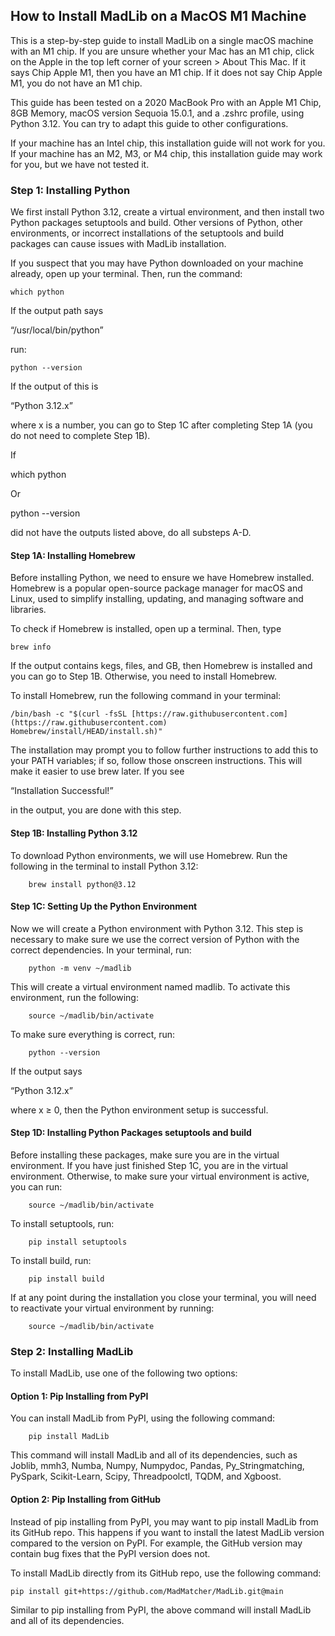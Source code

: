 ## How to Install MadLib on a MacOS M1 Machine

This is a step-by-step guide to install MadLib on a single macOS machine with an M1 chip. If you are unsure whether your Mac has an M1 chip, click on the Apple in the top left corner of your screen > About This Mac. If it says Chip Apple M1, then you have an M1 chip. If it does not say Chip Apple M1, you do not have an M1 chip.

This guide has been tested on a 2020 MacBook Pro with an Apple M1 Chip, 8GB Memory, macOS version Sequoia 15.0.1, and a .zshrc profile, using Python 3.12. You can try to adapt this guide to other configurations.

If your machine has an Intel chip, this installation guide will not work for you. If your machine has an M2, M3, or M4 chip, this installation guide may work for you, but we have not tested it.

### Step 1: Installing Python

We first install Python 3.12, create a virtual environment, and then install two Python packages setuptools and build. Other versions of Python, other environments, or incorrect installations of the setuptools and build packages can cause issues with MadLib installation.

If you suspect that you may have Python downloaded on your machine already, open up your terminal. Then, run the command:

	which python

If the output path says

“/usr/local/bin/python”

run:

	python --version

If the output of this is

“Python 3.12.x”

where x is a number, you can go to Step 1C after completing Step 1A (you do not need to complete Step 1B).

If

which python

Or

python --version

did not have the outputs listed above, do all substeps A-D.

#### Step 1A: Installing Homebrew

Before installing Python, we need to ensure we have Homebrew installed. Homebrew is a popular open-source package manager for macOS and Linux, used to simplify installing, updating, and managing software and libraries.

To check if Homebrew is installed, open up a terminal. Then, type
```
brew info
```
If the output contains kegs, files, and GB, then Homebrew is installed and you can go to Step 1B. Otherwise, you need to install Homebrew.

To install Homebrew, run the following command in your terminal:
```
/bin/bash -c "$(curl -fsSL [https://raw.githubusercontent.com](https://raw.githubusercontent.com)
Homebrew/install/HEAD/install.sh)"
```
The installation may prompt you to follow further instructions to add this to your PATH variables; if so, follow those onscreen instructions. This will make it easier to use brew later. If you see

“Installation Successful!” 

in the output, you are done with this step. 

#### Step 1B: Installing Python 3.12

To download Python environments, we will use Homebrew. Run the following in the terminal to install Python 3.12:
```
	brew install python@3.12
```
#### Step 1C: Setting Up the Python Environment

Now we will create a Python environment with Python 3.12. This step is necessary to make sure we use the correct version of Python with the correct dependencies. In your terminal, run:
```
	python -m venv ~/madlib
```
This will create a virtual environment named madlib. To activate this environment, run the following:
```
	source ~/madlib/bin/activate
```
To make sure everything is correct, run:
```
	python --version
```
If the output says

“Python 3.12.x”

where x ≥ 0, then the Python environment setup is successful.

#### Step 1D: Installing Python Packages setuptools and build

Before installing these packages, make sure you are in the virtual environment. If you have just finished Step 1C, you are in the virtual environment. Otherwise, to make sure your virtual environment is active, you can run:
```
	source ~/madlib/bin/activate
```
To install setuptools, run:
```
	pip install setuptools
```
To install build, run:
```
	pip install build
```
If at any point during the installation you close your terminal, you will need to reactivate your virtual environment by running:
```
	source ~/madlib/bin/activate
```
### Step 2: Installing MadLib

To install MadLib, use one of the following two options:

#### Option 1: Pip Installing from PyPI

You can install MadLib from PyPI, using the following command:
```
	pip install MadLib
```
This command will install MadLib and all of its dependencies, such as Joblib, mmh3, Numba, Numpy, Numpydoc, Pandas, Py_Stringmatching, PySpark, Scikit-Learn, Scipy, Threadpoolctl, TQDM, and Xgboost.

#### Option 2: Pip Installing from GitHub

Instead of pip installing from PyPI, you may want to pip install MadLib from its GitHub repo. This happens if you want to install the latest MadLib version compared to the version on PyPI. For example, the GitHub version may contain bug fixes that the PyPI version does not.

To install MadLib directly from its GitHub repo, use the following command:

	pip install git+https://github.com/MadMatcher/MadLib.git@main

Similar to pip installing from PyPI, the above command will install MadLib and all of its dependencies.
